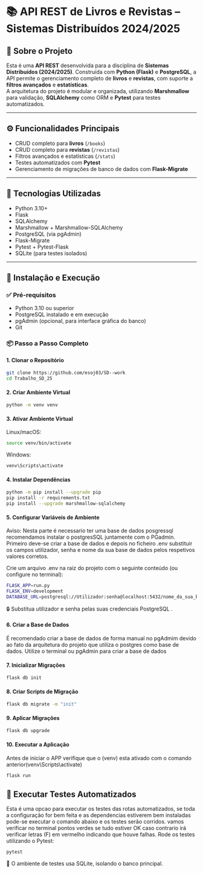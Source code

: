 # 📚 API REST de Livros e Revistas – Sistemas Distribuídos 2024/2025

## 📖 Sobre o Projeto

Esta é uma **API REST** desenvolvida para a disciplina de **Sistemas Distribuídos (2024/2025)**. Construída com **Python (Flask)** e **PostgreSQL**, a API permite o gerenciamento completo de **livros** e **revistas**, com suporte a **filtros avançados** e **estatísticas**.  
A arquitetura do projeto é modular e organizada, utilizando **Marshmallow** para validação, **SQLAlchemy** como ORM e **Pytest** para testes automatizados.

---

## ⚙️ Funcionalidades Principais

- CRUD completo para **livros** (`/books`)
- CRUD completo para **revistas** (`/revistas`)
- Filtros avançados e estatísticas (`/stats`)
- Testes automatizados com **Pytest**
- Gerenciamento de migrações de banco de dados com **Flask-Migrate**

---

## 🧰 Tecnologias Utilizadas

- Python 3.10+
- Flask
- SQLAlchemy
- Marshmallow + Marshmallow-SQLAlchemy
- PostgreSQL (via pgAdmin)
- Flask-Migrate
- Pytest + Pytest-Flask
- SQLite (para testes isolados)

---

## 🚀 Instalação e Execução

### ✅ Pré-requisitos

- Python 3.10 ou superior
- PostgreSQL instalado e em execução
- pgAdmin (opcional, para interface gráfica do banco)
- Git

### 📦 Passo a Passo Completo

#### 1. Clonar o Repositório

```bash
git clone https://github.com/esoj03/SD--work
cd Trabalho_SD_25
````
#### 2. Criar Ambiente Virtual
```bash
python -m venv venv
````
#### 3. Ativar Ambiente Virtual
   
Linux/macOS:
```bash
source venv/bin/activate
````
Windows:
```bash
venv\Scripts\activate
````

#### 4. Instalar Dependências
```bash
python -m pip install --upgrade pip
pip install -r requirements.txt
pip install --upgrade marshmallow-sqlalchemy
````

#### 5. Configurar Variáveis de Ambiente
Aviso: Nesta parte é necessario ter uma base de dados posgressql recomendamos instalar o postgresSQL juntamente com o PGadmin.
Primeiro deve-se criar a base de dados e depois no ficheiro .env substituir os campos utilizador, senha e nome da sua base de dados pelos respetivos valores corretos. 

Crie um arquivo .env na raiz do projeto com o seguinte conteúdo (ou configure no terminal):
```bash
FLASK_APP=run.py
FLASK_ENV=development
DATABASE_URL=postgresql://Utilizador:senha@localhost:5432/nome_da_sua_base_de_dados
````
🔒 Substitua utilizador e senha pelas suas credenciais PostgreSQL .

#### 6. Criar a Base de Dados
É recomendado criar a base de dados de forma manual no pgAdmim devido ao fato da arquitetura do projeto que utiliza o postgres como base de dados.
Utilize o terminal ou pgAdmin para criar a base de dados

#### 7. Inicializar Migrações
```bash
flask db init
````

#### 8. Criar Scripts de Migração
```bash
flask db migrate -m "init"
````

#### 9. Aplicar Migrações
```bash
flask db upgrade
````

#### 10. Executar a Aplicação
Antes de iniciar o APP verifique que o (venv) esta ativado com o comando anterior(venv\Scripts\activate)
```bash
flask run
````

## 🧪 Executar Testes Automatizados
Esta é uma opcao para executar os testes das rotas automatizados, se toda a configuração for bem feita e as dependencias estiverem bem instaladas pode-se executar o comando abaixo e os testes serão corridos.
vamos verificar no terminal pontos verdes se tudo estiver OK caso contrario irá verificar letras (F) em vermelho indicando que houve falhas.
Rode os testes utilizando o Pytest:
````bash
pytest
````
🧪 O ambiente de testes usa SQLite, isolando o banco principal.
